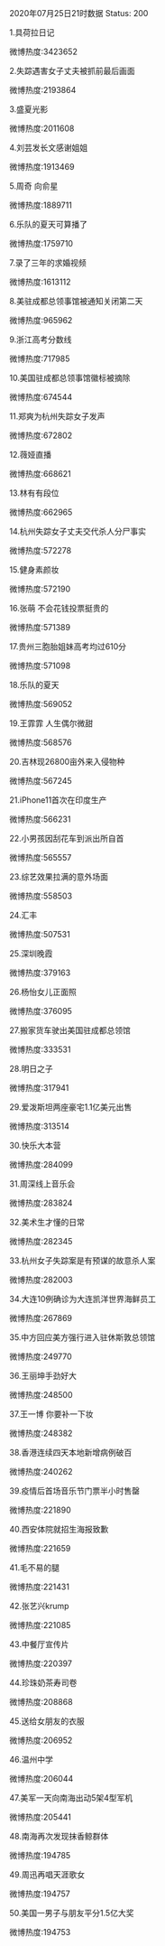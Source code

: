 2020年07月25日21时数据
Status: 200

1.具荷拉日记

微博热度:3423652

2.失踪遇害女子丈夫被抓前最后画面

微博热度:2193864

3.盛夏光影

微博热度:2011608

4.刘芸发长文感谢姐姐

微博热度:1913469

5.周奇 向俞星

微博热度:1889711

6.乐队的夏天可算播了

微博热度:1759710

7.录了三年的求婚视频

微博热度:1613112

8.美驻成都总领事馆被通知关闭第二天

微博热度:965962

9.浙江高考分数线

微博热度:717985

10.美国驻成都总领事馆徽标被摘除

微博热度:674544

11.郑爽为杭州失踪女子发声

微博热度:672802

12.薇娅直播

微博热度:668621

13.林有有段位

微博热度:662965

14.杭州失踪女子丈夫交代杀人分尸事实

微博热度:572278

15.健身素颜妆

微博热度:572190

16.张萌 不会花钱投票挺贵的

微博热度:571389

17.贵州三胞胎姐妹高考均过610分

微博热度:571098

18.乐队的夏天

微博热度:569052

19.王霏霏 人生偶尔微甜

微博热度:568576

20.吉林现26800亩外来入侵物种

微博热度:567245

21.iPhone11首次在印度生产

微博热度:566231

22.小男孩因刮花车到派出所自首

微博热度:565557

23.综艺效果拉满的意外场面

微博热度:558503

24.汇丰

微博热度:507531

25.深圳晚霞

微博热度:379163

26.杨怡女儿正面照

微博热度:376095

27.搬家货车驶出美国驻成都总领馆

微博热度:333531

28.明日之子

微博热度:317941

29.爱泼斯坦两座豪宅1.1亿美元出售

微博热度:313514

30.快乐大本营

微博热度:284099

31.周深线上音乐会

微博热度:283824

32.美术生才懂的日常

微博热度:282345

33.杭州女子失踪案是有预谋的故意杀人案

微博热度:282003

34.大连10例确诊为大连凯洋世界海鲜员工

微博热度:267869

35.中方回应美方强行进入驻休斯敦总领馆

微博热度:249770

36.王丽坤手劲好大

微博热度:248500

37.王一博 你要补一下妆

微博热度:248382

38.香港连续四天本地新增病例破百

微博热度:240262

39.疫情后首场音乐节门票半小时售罄

微博热度:221890

40.西安体院就招生海报致歉

微博热度:221659

41.毛不易的腿

微博热度:221431

42.张艺兴krump

微博热度:221085

43.中餐厅宣传片

微博热度:220397

44.珍珠奶茶寿司卷

微博热度:208868

45.送给女朋友的衣服

微博热度:206952

46.温州中学

微博热度:206044

47.美军一天向南海出动5架4型军机

微博热度:205441

48.南海再次发现抹香鲸群体

微博热度:194785

49.周迅再唱天涯歌女

微博热度:194757

50.美国一男子与朋友平分1.5亿大奖

微博热度:194753

